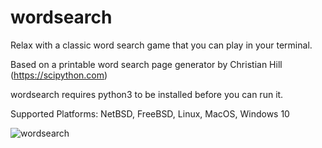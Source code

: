 # wordsearch

Relax with a classic word search game that you can play in your terminal.

Based on a printable word search page generator by Christian Hill (https://scipython.com)

wordsearch requires python3 to be installed before you can run it.

Supported Platforms: NetBSD, FreeBSD, Linux, MacOS, Windows 10

![wordsearch](https://user-images.githubusercontent.com/84298137/134269853-260fcbbe-1276-4f64-ab54-b12414c09150.jpg)
